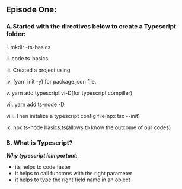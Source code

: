 ## Episode One:

### A.Started with the directives below to create a Typescript folder:

i. mkdir -ts-basics

ii. code ts-basics

iii. Created a project using

iv. (yarn init -y) for package.json file.

v. yarn add typescript vi-D(for typescript compiller)

vii. yarn add ts-node -D

viii. Then initalize a typescript config file(npx tsc --init)

ix. npx ts-node basics.ts(allows to know the outcome of our codes)

### B. What is Typescript?

**_Why typescript isimportant_**:

- its helps to code faster
- it helps to call functons with the right parameter
- it helps to type the right field name in an object
